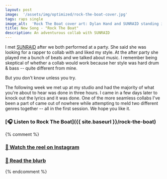 ```yaml
---
layout: post
image:  '/assets/img/optimized/rock-the-boat-cover.jpg'
tags: raps single
image_alt:  'Rock The Boat cover art: Dylan Hand and SUNRAID standing in front of a red boat with a blue background and parental advisory sticker in the top right corner'
title: New Song - "Rock The Boat"
description: An adventurous collab with SUNRAID
---
```


I met [SUNRAID](https://instagram.com/sunraidmusic) after we both performed at a party. She said she was looking for a rapper to collab with and liked my style. At the after party she played me a bunch of beats and we talked about music. I remember being skeptical of whether a collab would work because her style was hard drum & bass -- quite different from mine.

But you don't know unless you try. 

The following week we met up at my studio and had the majority of what you're about to hear was done in three hours. I came in a few days later to knock out the lyrics and it was done. One of the more seamless collabs I've been a part of came out of nowhere while attempting to meld two different genres together -- all in the first session. We hope you like it.

### [🎧 Listen to Rock The Boat]({{ site.baseurl }}/rock-the-boat)

{% comment %}
### [🎥  Watch the reel on Instagram](<FILL ME IN>)

### [📄  Read the blurb](https://dylanhand.substack.com/p/rock-the-boat)
{% endcomment %}